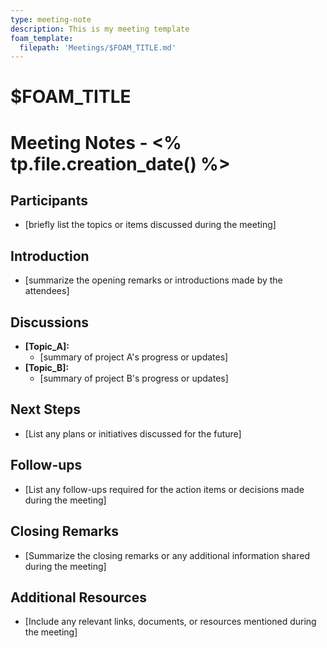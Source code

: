 ```yaml
---
type: meeting-note
description: This is my meeting template
foam_template:
  filepath: 'Meetings/$FOAM_TITLE.md'
---
```


# $FOAM_TITLE

# Meeting Notes - <% tp.file.creation_date() %>

## Participants

- [briefly list the topics or items discussed during the meeting]

## Introduction

- [summarize the opening remarks or introductions made by the attendees]

## Discussions

- **[Topic_A]:**
    - [summary of project A's progress or updates]
- **[Topic_B]:**
    - [summary of project B's progress or updates]

## Next Steps

- [List any plans or initiatives discussed for the future]

## Follow-ups

- [List any follow-ups required for the action items or decisions made during the meeting]

## Closing Remarks

- [Summarize the closing remarks or any additional information shared during the meeting]

## Additional Resources

- [Include any relevant links, documents, or resources mentioned during the meeting]
